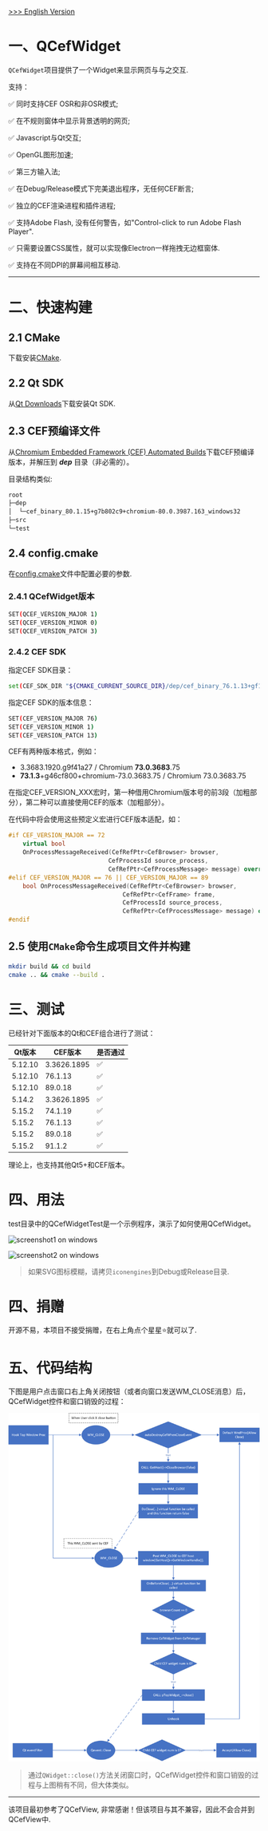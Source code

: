 [ >>> English Version](README.md)

# 一、QCefWidget
`QCefWidget`项目提供了一个Widget来显示网页与与之交互.

支持：

✅ 同时支持CEF OSR和非OSR模式;

✅ 在不规则窗体中显示背景透明的网页;

✅ Javascript与Qt交互;

✅ OpenGL图形加速;

✅ 第三方输入法;

✅ 在Debug/Release模式下完美退出程序，无任何CEF断言;

✅ 独立的CEF渲染进程和插件进程;

✅ 支持Adobe Flash, 没有任何警告，如"Control-click to run Adobe Flash Player".

✅ 只需要设置CSS属性，就可以实现像Electron一样拖拽无边框窗体.

✅ 支持在不同DPI的屏幕间相互移动.

---


# 二、快速构建

## 2.1 CMake

下载安装[CMake](https://cmake.org/).

## 2.2 Qt SDK

从[Qt Downloads](https://download.qt.io/archive/qt/)下载安装Qt SDK.

## 2.3 CEF预编译文件

从[Chromium Embedded Framework (CEF) Automated Builds](https://cef-builds.spotifycdn.com/index.html)下载CEF预编译版本，并解压到 ***dep*** 目录（非必需的）。

目录结构类似:
```txt
root
├─dep
│  └─cef_binary_80.1.15+g7b802c9+chromium-80.0.3987.163_windows32
├─src
└─test
```
	
## 2.4 config.cmake
在[config.cmake](config.cmake)文件中配置必要的参数.
### 2.4.1 QCefWidget版本
```bash
SET(QCEF_VERSION_MAJOR 1)
SET(QCEF_VERSION_MINOR 0)
SET(QCEF_VERSION_PATCH 3)
```

### 2.4.2 CEF SDK

指定CEF SDK目录：

```bash
set(CEF_SDK_DIR "${CMAKE_CURRENT_SOURCE_DIR}/dep/cef_binary_76.1.13+gf19c584+chromium-76.0.3809.132_windows32")
```

指定CEF SDK的版本信息：

```bash
SET(CEF_VERSION_MAJOR 76)
SET(CEF_VERSION_MINOR 1)
SET(CEF_VERSION_PATCH 13)
```
	
CEF有两种版本格式，例如：
- 3.3683.1920.g9f41a27 / Chromium **73.0.3683**.75
- **73.1.3**+g46cf800+chromium-73.0.3683.75 / Chromium 73.0.3683.75

在指定CEF_VERSION_XXX宏时，第一种借用Chromium版本号的前3段（加粗部分），第二种可以直接使用CEF的版本（加粗部分）。

在代码中将会使用这些预定义宏进行CEF版本适配，如：

```c++
#if CEF_VERSION_MAJOR == 72
	virtual bool
	OnProcessMessageReceived(CefRefPtr<CefBrowser> browser,
							CefProcessId source_process,
							CefRefPtr<CefProcessMessage> message) override;
#elif CEF_VERSION_MAJOR == 76 || CEF_VERSION_MAJOR == 89
	bool OnProcessMessageReceived(CefRefPtr<CefBrowser> browser,
								CefRefPtr<CefFrame> frame,
								CefProcessId source_process,
								CefRefPtr<CefProcessMessage> message) override;
#endif
```

## 2.5 使用`CMake`命令生成项目文件并构建

``` bash
mkdir build && cd build
cmake .. && cmake --build .
```

# 三、测试
已经针对下面版本的Qt和CEF组合进行了测试：

|Qt版本|CEF版本|是否通过|
|---|---|---|
|5.12.10|3.3626.1895|✅|
|5.12.10|76.1.13|✅|
|5.12.10|89.0.18|✅|
|5.14.2|3.3626.1895|✅|
|5.15.2|74.1.19|✅|
|5.15.2|76.1.13|✅|
|5.15.2|89.0.18|✅|
|5.15.2|91.1.2|✅|

理论上，也支持其他Qt5+和CEF版本。

# 四、用法
test目录中的QCefWidgetTest是一个示例程序，演示了如何使用QCefWidget。

![screenshot1 on windows](test/Screenshot/screenshot1.png)

![screenshot2 on windows](test/Screenshot/screenshot2.png)

> 如果SVG图标模糊，请拷贝`iconengines`到Debug或Release目录.

# 四、捐赠
开源不易，本项目不接受捐赠，在右上角点个星星⭐就可以了.

# 五、代码结构
下图是用户点击窗口右上角关闭按钮（或者向窗口发送WM_CLOSE消息）后，QCefWidget控件和窗口销毁的过程：

![user clieck x button](x-button-close.png)

> 通过`QWidget::close()`方法关闭窗口时，QCefWidget控件和窗口销毁的过程与上图稍有不同，但大体类似。

---

该项目最初参考了QCefView, 非常感谢！但该项目与其不兼容，因此不会合并到QCefView中.


